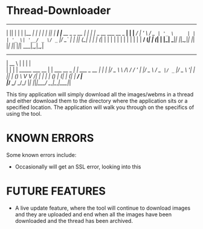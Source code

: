 # Thread-Downloader
 _  _       _                   _______ _                        _ 
| || |     | |                 |__   __| |                      | |
| || |_ ___| |__   __ _ _ __      | |  | |__  _ __ ___  __ _  __| |
|__   _/ __| '_ \ / _` | '_ \     | |  | '_ \| '__/ _ \/ _` |/ _` |
   | || (__| | | | (_| | | | |    | |  | | | | | |  __/ (_| | (_| |
   |_| \___|_| |_|\__,_|_| |_|    |_|  |_| |_|_|  \___|\__,_|\__,_|
                                                                   
                                                                   
 _____                      _                 _           
|  __ \                    | |               | |          
| |  | | _____      ___ __ | | ___   __ _  __| | ___ _ __ 
| |  | |/ _ \ \ /\ / / '_ \| |/ _ \ / _` |/ _` |/ _ \ '__|
| |__| | (_) \ V  V /| | | | | (_) | (_| | (_| |  __/ |   
|_____/ \___/ \_/\_/ |_| |_|_|\___/ \__,_|\__,_|\___|_|   
                                                          

This tiny application will simply download all the images/webms in a thread and either download them to the directory where the application sits
or a specified location. The application will walk you through on the specifics of using the tool.

KNOWN ERRORS
======================

Some known errors include:
  - Occasionally will get an SSL error, looking into this

FUTURE FEATURES
======================

  - A live update feature, where the tool will continue to download images and they are uploaded and end when all the images have been downloaded
    and the thread has been archived.
